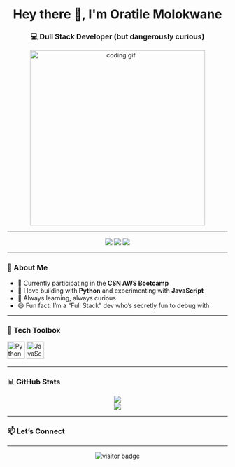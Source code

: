 <!-- Greeting Section -->
<h1 align="center">Hey there 👋, I'm Oratile Molokwane</h1>
<h3 align="center">💻 Dull Stack Developer (but dangerously curious)</h3>

<!-- GIF -->
<p align="center">
  <img src="https://media.giphy.com/media/qgQUggAC3Pfv687qPC/giphy.gif" width="400" alt="coding gif">
</p>

---

<!-- Badges / Skills -->
<p align="center">
  <img src="https://img.shields.io/badge/Python-3776AB?style=for-the-badge&logo=python&logoColor=white" />
  <img src="https://img.shields.io/badge/JavaScript-F7DF1E?style=for-the-badge&logo=javascript&logoColor=black" />
  <img src="https://img.shields.io/badge/CSN%20AWS-Bootcamp-orange?style=for-the-badge" />
</p>

---

### 🧠 About Me

- 🚀 Currently participating in the **CSN AWS Bootcamp**
- 🐍 I love building with **Python** and experimenting with **JavaScript**
- 🎯 Always learning, always curious
- 😄 Fun fact: I’m a “Full Stack” dev who’s secretly fun to debug with

---

### 🔧 Tech Toolbox

<p align="left">
  <img src="https://cdn.jsdelivr.net/gh/devicons/devicon/icons/python/python-original.svg" width="40" alt="Python"/>
  <img src="https://cdn.jsdelivr.net/gh/devicons/devicon/icons/javascript/javascript-original.svg" width="40" alt="JavaScript"/>
  <!-- You can add more icons here -->
</p>

---

### 📊 GitHub Stats

<p align="center">
  <img src="https://github-readme-stats.vercel.app/api?username=oratilem&show_icons=true&theme=tokyonight" />
  <br/>
  <img src="https://github-readme-stats.vercel.app/api/top-langs/?username=oratilem&layout=compact&theme=tokyonight" />
</p>

---

### 📫 Let’s Connect

<p align="left">
  <!-- Add your social links here when ready -->
  <!-- Example: 
  <a href="https://linkedin.com/in/YOURNAME" target="_blank">LinkedIn</a> |
  <a href="https://yourportfolio.com" target="_blank">Portfolio</a> 
  -->
</p>

---

<p align="center">
  <img src="https://visitor-badge.laobi.icu/badge?page_id=oratilem.oratilem" alt="visitor badge"/>
</p>
